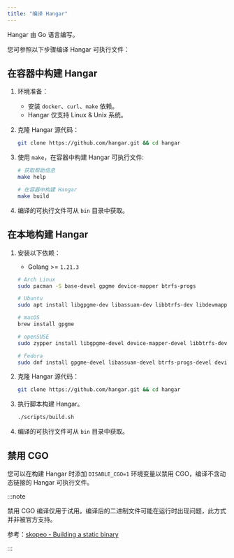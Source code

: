 ```yaml
---
title: "编译 Hangar"
---
```


Hangar 由 Go 语言编写。

您可参照以下步骤编译 Hangar 可执行文件：

## 在容器中构建 Hangar

1. 环境准备：

    - 安装 `docker`、`curl`、`make` 依赖。
    - Hangar 仅支持 Linux & Unix 系统。

1. 克隆 Hangar 源代码：
    ```bash
    git clone https://github.com/hangar.git && cd hangar
    ```
1. 使用 `make`，在容器中构建 Hangar 可执行文件:
    ```bash
    # 获取帮助信息
    make help

    # 在容器中构建 Hangar
    make build
    ```
1. 编译的可执行文件可从 `bin` 目录中获取。

## 在本地构建 Hangar

1. 安装以下依赖：

    - Golang >= `1.21.3`

    ```sh
    # Arch Linux
    sudo pacman -S base-devel gpgme device-mapper btrfs-progs

    # Ubuntu
    sudo apt install libgpgme-dev libassuan-dev libbtrfs-dev libdevmapper-dev pkg-config

    # macOS
    brew install gpgme

    # openSUSE
    sudo zypper install libgpgme-devel device-mapper-devel libbtrfs-devel glib2-devel

    # Fedora
    sudo dnf install gpgme-devel libassuan-devel btrfs-progs-devel device-mapper-devel
    ```

1. 克隆 Hangar 源代码：

    ```bash
    git clone https://github.com/hangar.git && cd hangar
    ```

1. 执行脚本构建 Hangar。

    ```bash
    ./scripts/build.sh
    ```
1. 编译的可执行文件可从 `bin` 目录中获取。

## 禁用 CGO

您可以在构建 Hangar 时添加 `DISABLE_CGO=1` 环境变量以禁用 CGO，编译不含动态链接的 Hangar 可执行文件。

:::note

禁用 CGO 编译仅用于试用。编译后的二进制文件可能在运行时出现问题，此方式并非被官方支持。

参考：[skopeo - Building a static binary](https://github.com/containers/skopeo/blob/main/install.md#building-a-static-binary)

:::
